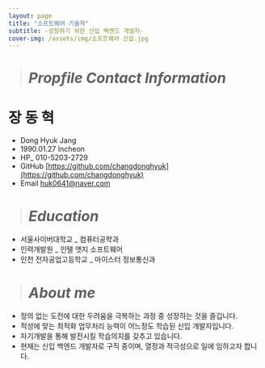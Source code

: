 ```yaml
---
layout: page
title: "소프트웨어 기술자"
subtitle: -성장하기 위한 신입 백엔드 개발자-
cover-img: /assets/img/소프트웨어 신입.jpg
---
```

># *Propfile Contact Information*
#   장 동 혁

-  Dong Hyuk Jang  
-  1990.01.27 Incheon  
-  HP_ 010-5203-2729 
-  GitHub [https://github.com/changdonghyuk](https://github.com/changdonghyuk) 
-  Email [huk0641@naver.com](mailto:huk0641@naver.com)

># *Education*

- 서울사이버대학교 _ 컴퓨터공학과
- 인력개발원 _ 인텔 엣지 소프트웨어 
- 인천 전자공업고등학교 _ 마이스터 정보통신과

  
># *About me*

- 정의 없는 도전에 대한 두려움을 극복하는 과정 중 성장하는 것을 즐깁니다.  
- 적성에 맞는 최적화 업무처리 능력이 어느정도 학습된 신입 개발자입니다.  
- 자기개발을 통해 발전시킬 학습의지를 갖추고 있습니다.  
- 현재는 신입 백엔드 개발자로 구직 중이며, 열정과 적극성으로 일에 임하고자 합니다.


